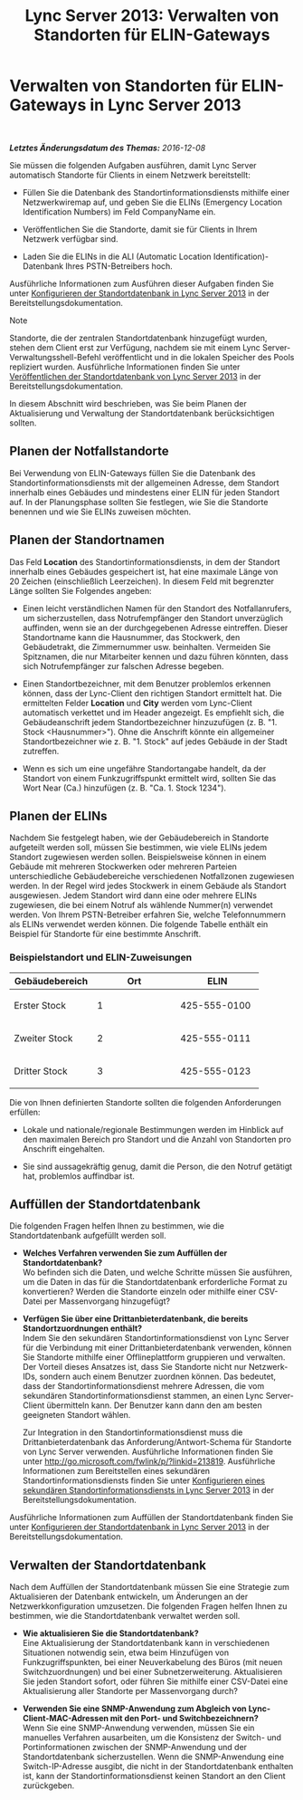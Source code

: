 ﻿---
title: 'Lync Server 2013: Verwalten von Standorten für ELIN-Gateways'
TOCTitle: Verwalten von Standorten für ELIN-Gateways
ms:assetid: ced79c13-4e7e-4034-95cd-6fc913f4f222
ms:mtpsurl: https://technet.microsoft.com/de-de/library/JJ205288(v=OCS.15)
ms:contentKeyID: 49295453
ms.date: 12/10/2016
mtps_version: v=OCS.15
ms.translationtype: HT
---

# Verwalten von Standorten für ELIN-Gateways in Lync Server 2013

 

_**Letztes Änderungsdatum des Themas:** 2016-12-08_

Sie müssen die folgenden Aufgaben ausführen, damit Lync Server automatisch Standorte für Clients in einem Netzwerk bereitstellt:

  - Füllen Sie die Datenbank des Standortinformationsdiensts mithilfe einer Netzwerkwiremap auf, und geben Sie die ELINs (Emergency Location Identification Numbers) im Feld CompanyName ein.

  - Veröffentlichen Sie die Standorte, damit sie für Clients in Ihrem Netzwerk verfügbar sind.

  - Laden Sie die ELINs in die ALI (Automatic Location Identification)-Datenbank Ihres PSTN-Betreibers hoch.

Ausführliche Informationen zum Ausführen dieser Aufgaben finden Sie unter [Konfigurieren der Standortdatenbank in Lync Server 2013](lync-server-2013-configure-the-location-database.md) in der Bereitstellungsdokumentation.


> [!NOTE]
> Standorte, die der zentralen Standortdatenbank hinzugefügt wurden, stehen dem Client erst zur Verfügung, nachdem sie mit einem Lync Server-Verwaltungsshell-Befehl veröffentlicht und in die lokalen Speicher des Pools repliziert wurden. Ausführliche Informationen finden Sie unter <A href="lync-server-2013-publish-the-location-database.md">Veröffentlichen der Standortdatenbank von Lync Server 2013</A> in der Bereitstellungsdokumentation.



In diesem Abschnitt wird beschrieben, was Sie beim Planen der Aktualisierung und Verwaltung der Standortdatenbank berücksichtigen sollten.

## Planen der Notfallstandorte

Bei Verwendung von ELIN-Gateways füllen Sie die Datenbank des Standortinformationsdiensts mit der allgemeinen Adresse, dem Standort innerhalb eines Gebäudes und mindestens einer ELIN für jeden Standort auf. In der Planungsphase sollten Sie festlegen, wie Sie die Standorte benennen und wie Sie ELINs zuweisen möchten.

## Planen der Standortnamen

Das Feld **Location** des Standortinformationsdiensts, in dem der Standort innerhalb eines Gebäudes gespeichert ist, hat eine maximale Länge von 20 Zeichen (einschließlich Leerzeichen). In diesem Feld mit begrenzter Länge sollten Sie Folgendes angeben:

  - Einen leicht verständlichen Namen für den Standort des Notfallanrufers, um sicherzustellen, dass Notrufempfänger den Standort unverzüglich auffinden, wenn sie an der durchgegebenen Adresse eintreffen. Dieser Standortname kann die Hausnummer, das Stockwerk, den Gebäudetrakt, die Zimmernummer usw. beinhalten. Vermeiden Sie Spitznamen, die nur Mitarbeiter kennen und dazu führen könnten, dass sich Notrufempfänger zur falschen Adresse begeben.

  - Einen Standortbezeichner, mit dem Benutzer problemlos erkennen können, dass der Lync-Client den richtigen Standort ermittelt hat. Die ermittelten Felder **Location** und **City** werden vom Lync-Client automatisch verkettet und im Header angezeigt. Es empfiehlt sich, die Gebäudeanschrift jedem Standortbezeichner hinzuzufügen (z. B. "1. Stock \<Hausnummer\>"). Ohne die Anschrift könnte ein allgemeiner Standortbezeichner wie z. B. "1. Stock" auf jedes Gebäude in der Stadt zutreffen.

  - Wenn es sich um eine ungefähre Standortangabe handelt, da der Standort von einem Funkzugriffspunkt ermittelt wird, sollten Sie das Wort Near (Ca.) hinzufügen (z. B. "Ca. 1. Stock 1234").

## Planen der ELINs

Nachdem Sie festgelegt haben, wie der Gebäudebereich in Standorte aufgeteilt werden soll, müssen Sie bestimmen, wie viele ELINs jedem Standort zugewiesen werden sollen. Beispielsweise können in einem Gebäude mit mehreren Stockwerken oder mehreren Parteien unterschiedliche Gebäudebereiche verschiedenen Notfallzonen zugewiesen werden. In der Regel wird jedes Stockwerk in einem Gebäude als Standort ausgewiesen. Jedem Standort wird dann eine oder mehrere ELINs zugewiesen, die bei einem Notruf als wählende Nummer(n) verwendet werden. Von Ihrem PSTN-Betreiber erfahren Sie, welche Telefonnummern als ELINs verwendet werden können. Die folgende Tabelle enthält ein Beispiel für Standorte für eine bestimmte Anschrift.

### Beispielstandort und ELIN-Zuweisungen

<table>
<colgroup>
<col style="width: 33%" />
<col style="width: 33%" />
<col style="width: 33%" />
</colgroup>
<thead>
<tr class="header">
<th>Gebäudebereich</th>
<th>Ort</th>
<th>ELIN</th>
</tr>
</thead>
<tbody>
<tr class="odd">
<td><p>Erster Stock</p></td>
<td><p>1</p></td>
<td><p>425-555-0100</p></td>
</tr>
<tr class="even">
<td><p>Zweiter Stock</p></td>
<td><p>2</p></td>
<td><p>425-555-0111</p></td>
</tr>
<tr class="odd">
<td><p>Dritter Stock</p></td>
<td><p>3</p></td>
<td><p>425-555-0123</p></td>
</tr>
</tbody>
</table>


Die von Ihnen definierten Standorte sollten die folgenden Anforderungen erfüllen:

  - Lokale und nationale/regionale Bestimmungen werden im Hinblick auf den maximalen Bereich pro Standort und die Anzahl von Standorten pro Anschrift eingehalten.

  - Sie sind aussagekräftig genug, damit die Person, die den Notruf getätigt hat, problemlos auffindbar ist.

## Auffüllen der Standortdatenbank

Die folgenden Fragen helfen Ihnen zu bestimmen, wie die Standortdatenbank aufgefüllt werden soll.

  - **Welches Verfahren verwenden Sie zum Auffüllen der Standortdatenbank?**  
    Wo befinden sich die Daten, und welche Schritte müssen Sie ausführen, um die Daten in das für die Standortdatenbank erforderliche Format zu konvertieren? Werden die Standorte einzeln oder mithilfe einer CSV-Datei per Massenvorgang hinzugefügt?

<!-- end list -->

  - **Verfügen Sie über eine Drittanbieterdatenbank, die bereits Standortzuordnungen enthält?**  
    Indem Sie den sekundären Standortinformationsdienst von Lync Server für die Verbindung mit einer Drittanbieterdatenbank verwenden, können Sie Standorte mithilfe einer Offlineplattform gruppieren und verwalten. Der Vorteil dieses Ansatzes ist, dass Sie Standorte nicht nur Netzwerk-IDs, sondern auch einem Benutzer zuordnen können. Das bedeutet, dass der Standortinformationsdienst mehrere Adressen, die vom sekundären Standortinformationsdienst stammen, an einen Lync Server-Client übermitteln kann. Der Benutzer kann dann den am besten geeigneten Standort wählen.
    
    Zur Integration in den Standortinformationsdienst muss die Drittanbieterdatenbank das Anforderung/Antwort-Schema für Standorte von Lync Server verwenden. Ausführliche Informationen finden Sie unter <http://go.microsoft.com/fwlink/p/?linkid=213819>. Ausführliche Informationen zum Bereitstellen eines sekundären Standortinformationsdiensts finden Sie unter [Konfigurieren eines sekundären Standortinformationsdiensts in Lync Server 2013](lync-server-2013-configure-a-secondary-location-information-service.md) in der Bereitstellungsdokumentation.

Ausführliche Informationen zum Auffüllen der Standortdatenbank finden Sie unter [Konfigurieren der Standortdatenbank in Lync Server 2013](lync-server-2013-configure-the-location-database.md) in der Bereitstellungsdokumentation.

## Verwalten der Standortdatenbank

Nach dem Auffüllen der Standortdatenbank müssen Sie eine Strategie zum Aktualisieren der Datenbank entwickeln, um Änderungen an der Netzwerkkonfiguration umzusetzen. Die folgenden Fragen helfen Ihnen zu bestimmen, wie die Standortdatenbank verwaltet werden soll.

  - **Wie aktualisieren Sie die Standortdatenbank?**  
    Eine Aktualisierung der Standortdatenbank kann in verschiedenen Situationen notwendig sein, etwa beim Hinzufügen von Funkzugriffspunkten, bei einer Neuverkabelung des Büros (mit neuen Switchzuordnungen) und bei einer Subnetzerweiterung. Aktualisieren Sie jeden Standort sofort, oder führen Sie mithilfe einer CSV-Datei eine Aktualisierung aller Standorte per Massenvorgang durch?

<!-- end list -->

  - **Verwenden Sie eine SNMP-Anwendung zum Abgleich von Lync-Client-MAC-Adressen mit den Port- und Switchbezeichnern?**  
    Wenn Sie eine SNMP-Anwendung verwenden, müssen Sie ein manuelles Verfahren ausarbeiten, um die Konsistenz der Switch- und Portinformationen zwischen der SNMP-Anwendung und der Standortdatenbank sicherzustellen. Wenn die SNMP-Anwendung eine Switch-IP-Adresse ausgibt, die nicht in der Standortdatenbank enthalten ist, kann der Standortinformationsdienst keinen Standort an den Client zurückgeben.

